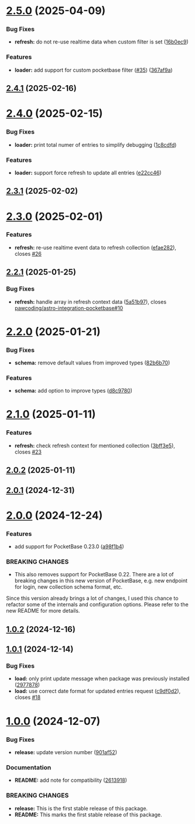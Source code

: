 # [2.5.0](https://github.com/pawcoding/astro-loader-pocketbase/compare/v2.4.1...v2.5.0) (2025-04-09)


### Bug Fixes

* **refresh:** do not re-use realtime data when custom filter is set ([16b0ec9](https://github.com/pawcoding/astro-loader-pocketbase/commit/16b0ec9033150ce9c10aa1d0baf68a54afa92e93))


### Features

* **loader:** add support for custom pocketbase filter ([#35](https://github.com/pawcoding/astro-loader-pocketbase/issues/35)) ([367af9a](https://github.com/pawcoding/astro-loader-pocketbase/commit/367af9a15ce18cf3b6c815e3fd88cdd324924a14))

## [2.4.1](https://github.com/pawcoding/astro-loader-pocketbase/compare/v2.4.0...v2.4.1) (2025-02-16)

# [2.4.0](https://github.com/pawcoding/astro-loader-pocketbase/compare/v2.3.1...v2.4.0) (2025-02-15)


### Bug Fixes

* **loader:** print total numer of entries to simplify debugging ([1c8cdfd](https://github.com/pawcoding/astro-loader-pocketbase/commit/1c8cdfdecf27ef5ce73e77fe17d3e43cdbc846a0))


### Features

* **loader:** support force refresh to update all entries ([e22cc46](https://github.com/pawcoding/astro-loader-pocketbase/commit/e22cc4692d6bde95ffecb341d260899410a3bbe4))

## [2.3.1](https://github.com/pawcoding/astro-loader-pocketbase/compare/v2.3.0...v2.3.1) (2025-02-02)

# [2.3.0](https://github.com/pawcoding/astro-loader-pocketbase/compare/v2.2.1...v2.3.0) (2025-02-01)


### Features

* **refresh:** re-use realtime event data to refresh collection ([efae282](https://github.com/pawcoding/astro-loader-pocketbase/commit/efae2826ad93da4d4fa918a6614dcffe1135934a)), closes [#26](https://github.com/pawcoding/astro-loader-pocketbase/issues/26)

## [2.2.1](https://github.com/pawcoding/astro-loader-pocketbase/compare/v2.2.0...v2.2.1) (2025-01-25)


### Bug Fixes

* **refresh:** handle array in refresh context data ([5a51b97](https://github.com/pawcoding/astro-loader-pocketbase/commit/5a51b97a9fbf1d46b62ec5a41a9a8418a3d04a13)), closes [pawcoding/astro-integration-pocketbase#10](https://github.com/pawcoding/astro-integration-pocketbase/issues/10)

# [2.2.0](https://github.com/pawcoding/astro-loader-pocketbase/compare/v2.1.0...v2.2.0) (2025-01-21)


### Bug Fixes

* **schema:** remove default values from improved types ([82b6b70](https://github.com/pawcoding/astro-loader-pocketbase/commit/82b6b70273169bf74f37bcbdd3377c63486f971e))


### Features

* **schema:** add option to improve types ([d8c9780](https://github.com/pawcoding/astro-loader-pocketbase/commit/d8c9780b202cc2a55e651fb90f26a379be5bb7b5))

# [2.1.0](https://github.com/pawcoding/astro-loader-pocketbase/compare/v2.0.2...v2.1.0) (2025-01-11)


### Features

* **refresh:** check refresh context for mentioned collection ([3bff3e5](https://github.com/pawcoding/astro-loader-pocketbase/commit/3bff3e509b00e0ade1f4389bf33ceae2adf45f43)), closes [#23](https://github.com/pawcoding/astro-loader-pocketbase/issues/23)

## [2.0.2](https://github.com/pawcoding/astro-loader-pocketbase/compare/v2.0.1...v2.0.2) (2025-01-11)

## [2.0.1](https://github.com/pawcoding/astro-loader-pocketbase/compare/v2.0.0...v2.0.1) (2024-12-31)

# [2.0.0](https://github.com/pawcoding/astro-loader-pocketbase/compare/v1.0.2...v2.0.0) (2024-12-24)


### Features

* add support for PocketBase 0.23.0 ([a98f1b4](https://github.com/pawcoding/astro-loader-pocketbase/commit/a98f1b41d07bd66aca244f1ed2f473027d011be2))


### BREAKING CHANGES

* This also removes support for PocketBase 0.22.
There are a lot of breaking changes in this new version of PocketBase,
e.g. new endpoint for login, new collection schema format, etc.

Since this version already brings a lot of changes, I used this chance
to refactor some of the internals and configuration options. Please
refer to the new README for more details.

## [1.0.2](https://github.com/pawcoding/astro-loader-pocketbase/compare/v1.0.1...v1.0.2) (2024-12-16)

## [1.0.1](https://github.com/pawcoding/astro-loader-pocketbase/compare/v1.0.0...v1.0.1) (2024-12-14)


### Bug Fixes

* **load:** only print update message when package was previously installed ([2977878](https://github.com/pawcoding/astro-loader-pocketbase/commit/29778788d0d4081406370c627d526e1c06f7c2f2))
* **load:** use correct date format for updated entries request ([c9df0d2](https://github.com/pawcoding/astro-loader-pocketbase/commit/c9df0d2f4638fac1aabfbc2b90ff0dd6336668fa)), closes [#18](https://github.com/pawcoding/astro-loader-pocketbase/issues/18)

# [1.0.0](https://github.com/pawcoding/astro-loader-pocketbase/compare/v0.5.0...v1.0.0) (2024-12-07)


### Bug Fixes

* **release:** update version number ([901af52](https://github.com/pawcoding/astro-loader-pocketbase/commit/901af52bfd91dc970e8bcee6fffcf8aaae97c75f))


### Documentation

* **README:** add note for compatibility ([2613918](https://github.com/pawcoding/astro-loader-pocketbase/commit/261391897ad6984eebbaf7bbb8195ada2382eb67))


### BREAKING CHANGES

* **release:** This is the first stable release of this package.
* **README:** This marks the first stable release of this package.
